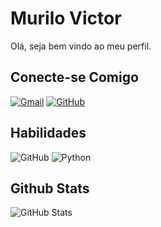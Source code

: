 # Murilo Victor
Olá, seja bem vindo ao meu perfil.

## Conecte-se Comigo
[![Gmail](https://img.shields.io/badge/Gmail-333333?style=for-the-badge&logo=gmail&logoColor=red)](mailto:murilosantosie@gmail.com)
[![GitHub](https://img.shields.io/badge/GitHub-100000?style=for-the-badge&logo=github&logoColor=white)](https://github.com/MuriloSantos22)

## Habilidades

![GitHub](https://img.shields.io/badge/GitHub-100000?style=for-the-badge&logo=github&logoColor=white)
![Python](https://img.shields.io/badge/Python-100000?style=for-the-badge&logo=python&logoColor=white)

## Github Stats

![GitHub Stats](https://github-readme-stats.vercel.app/api?username=SEUUSERNAME&theme=transparent&bg_color=000&border_color=30A3DC&show_icons=true&icon_color=30A3DC&title_color=E94D5F&text_color=FFF)
